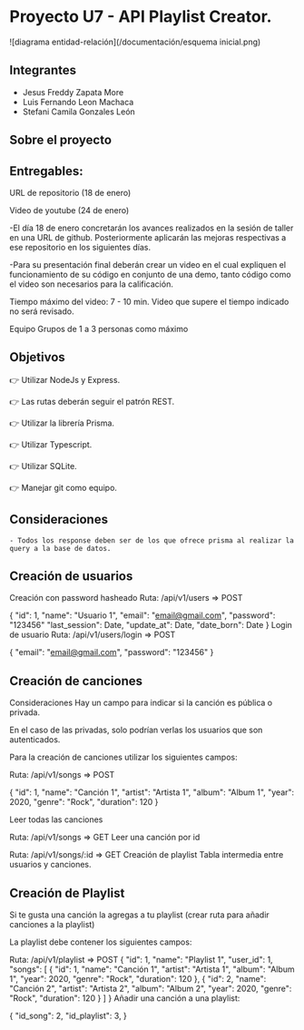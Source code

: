 #  **Proyecto U7 - API Playlist Creator.**

![diagrama entidad-relación](/documentación/esquema inicial.png)

## Integrantes

- Jesus Freddy Zapata More
- Luis Fernando Leon Machaca
- Stefani Camila Gonzales León


## Sobre el proyecto

## Entregables:
URL de repositorio (18 de enero)

Video de youtube (24 de enero)

-El día 18 de enero concretarán los avances realizados en la sesión de taller en una URL de github. Posteriormente aplicarán las mejoras respectivas a ese repositorio en los siguientes días.

-Para su presentación final deberán crear un video en el cual expliquen el funcionamiento de su código en conjunto de una demo, tanto código como el video son necesarios para la calificación.

Tiempo máximo del video: 7 - 10 min. Video que supere el tiempo indicado no será revisado.

Equipo
Grupos de 1 a 3 personas como máximo

## Objetivos

👉 Utilizar NodeJs y Express.

👉 Las rutas deberán seguir el patrón REST.

👉 Utilizar la librería Prisma.

👉 Utilizar Typescript.

👉 Utilizar SQLite.

👉 Manejar git como equipo.

## Consideraciones
    - Todos los response deben ser de los que ofrece prisma al realizar la query a la base de datos.

## Creación de usuarios
Creación con password hasheado
Ruta: /api/v1/users => POST

{
  "id": 1,
  "name": "Usuario 1",
  "email": "email@gmail.com",
  "password": "123456"
  "last_session": Date,
  "update_at": Date,
  "date_born": Date
}
Login de usuario
Ruta: /api/v1/users/login => POST

{
  "email": "email@gmail.com",
  "password": "123456"
}

## Creación de canciones
Consideraciones
Hay un campo para indicar si la canción es pública o privada.

En el caso de las privadas, solo podrían verlas los usuarios que son autenticados.

Para la creación de canciones utilizar los siguientes campos:

Ruta: /api/v1/songs => POST

{
  "id": 1,
  "name": "Canción 1",
  "artist": "Artista 1",
  "album": "Album 1",
  "year": 2020,
  "genre": "Rock",
  "duration": 120
}

Leer todas las canciones

Ruta: /api/v1/songs => GET
Leer una canción por id

Ruta: /api/v1/songs/:id => GET
Creación de playlist
Tabla intermedia entre usuarios y canciones.

## Creación de Playlist
Si te gusta una canción la agregas a tu playlist (crear ruta para añadir canciones a la playlist)

La playlist debe contener los siguientes campos:

Ruta: /api/v1/playlist => POST
{
  "id": 1,
  "name": "Playlist 1",
  "user_id": 1,
  "songs": [
    {
      "id": 1,
      "name": "Canción 1",
      "artist": "Artista 1",
      "album": "Album 1",
      "year": 2020,
      "genre": "Rock",
      "duration": 120
    },
    {
      "id": 2,
      "name": "Canción 2",
      "artist": "Artista 2",
      "album": "Album 2",
      "year": 2020,
      "genre": "Rock",
      "duration": 120
    }
  ]
}
Añadir una canción a una playlist:

{
  "id_song": 2,
  "id_playlist": 3,
}
